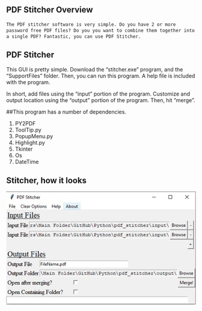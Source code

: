 ##     PDF Stitcher Overview

    The PDF stitcher software is very simple. Do you have 2 or more password free PDF files? Do you you want to combine them together into a single PDF? Fantastic, you can use PDF Stitcher. 


## PDF Stitcher

This GUI is pretty simple. Download the “stitcher.exe” program, and the “SupportFiles” folder. Then, you can run this program. A help file is included with the program. 

In short, add files using the “input” portion of the program. Customize and output location using the “output” portion of the program. Then, hit “merge”. 

##This program has a number of dependencies. 

1. PY2PDF
2. ToolTip.py 
3. PopupMenu.py
4. Highlight.py
5.  Tkinter
6. Os
7. DateTime


## Stitcher, how it looks
![alt text](images/mainGUI.jpg)